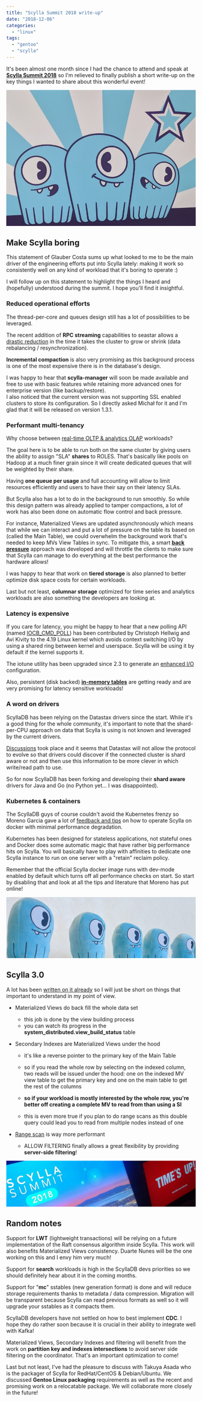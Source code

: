```yaml
---
title: "Scylla Summit 2018 write-up"
date: "2018-12-06"
categories: 
  - "linux"
tags: 
  - "gentoo"
  - "scylla"
---
```


It's been almost one month since I had the chance to attend and speak at **[Scylla Summit 2018](https://www.scylladb.com/scylla-summit-2018/)** so I'm relieved to finally publish a short write-up on the key things I wanted to share about this wonderful event!

![](images/DrQOptgXgAAcWIX.jpg)

## Make Scylla boring  

This statement of Glauber Costa sums up what looked to me to be the main driver of the engineering efforts put into Scylla lately: making it work so consistently well on any kind of workload that it's boring to operate :)  
  
I will follow up on this statement to highlight the things I heard and (hopefully) understood during the summit. I hope you'll find it insightful.  

### Reduced operational efforts  

The thread-per-core and queues design still has a lot of possibilities to be leveraged.  
  
The recent addition of **RPC streaming** capabilities to seastar allows a [drastic reduction](https://www.scylladb.com/2018/08/14/upcoming-improvements-scylla-streaming/) in the time it takes the cluster to grow or shrink (data rebalancing / resynchronization).  
  
**Incremental compaction** is also very promising as this background process is one of the most expensive there is in the database's design.  
  
I was happy to hear that **scylla-manager** will soon be made available and free to use with basic features while retaining more advanced ones for enterprise version (like backup/restore).  
I also noticed that the current version was not supporting SSL enabled clusters to store its configuration. So I directly asked Michał for it and I'm glad that it will be released on version 1.3.1. 

### Performant multi-tenancy  

Why choose between [real-time OLTP & analytics OLAP](https://sched.co/GcEr) workloads?  
  
The goal here is to be able to run both on the same cluster by giving users the ability to assign "SLA" **shares** to ROLES. That's basically like pools on Hadoop at a much finer grain since it will create dedicated queues that will be weighted by their share.  
  
Having **one queue per usage** and full accounting will allow to limit resources efficiently and users to have their say on their latency SLAs.  
  
But Scylla also has a lot to do in the background to run smoothly. So while this design pattern was already applied to tamper compactions, a lot of work has also been done on automatic flow control and back pressure.  
  
For instance, Materialized Views are updated asynchronously which means that while we can interact and put a lot of pressure on the table its based on (called the Main Table), we could overwhelm the background work that's needed to keep MVs View Tables in sync. To mitigate this, a smart **[back pressure](https://www.scylladb.com/2018/12/04/worry-free-ingestion-flow-control/)** approach was developed and will throttle the clients to make sure that Scylla can manage to do everything at the best performance the hardware allows!  
  
I was happy to hear that work on **tiered storage** is also planned to better optimize disk space costs for certain workloads.  
  
Last but not least, **columnar storage** optimized for time series and analytics workloads are also something the developers are looking at.  

### Latency is expensive  

If you care for latency, you might be happy to hear that a new polling API (named [IOCB_CMD_POLL](https://old.lwn.net/Articles/742978/)) has been contributed by Christoph Hellwig and Avi Kivity to the 4.19 Linux kernel which avoids context switching I/O by using a shared ring between kernel and userspace. Scylla will be using it by default if the kernel supports it.  
  
The iotune utility has been upgraded since 2.3 to generate an [enhanced I/O](https://www.scylladb.com/2018/04/19/scylla-i-o-scheduler-3/) configuration.  
  
Also, persistent (disk backed) **[in-memory tables](https://sched.co/GcdR)** are getting ready and are very promising for latency sensitive workloads!  

### A word on drivers  

ScyllaDB has been relying on the Datastax drivers since the start. While it's a good thing for the whole community, it's important to note that the shard-per-CPU approach on data that Scylla is using is not known and leveraged by the current drivers.  
  
[Discussions](https://lists.apache.org/thread.html/7539f11b6e2e4c7841f0409f15a05b6d6e32cdf7ce6f92024d62f965@%3Cdev.cassandra.apache.org%3E) took place and it seems that Datastax will not allow the protocol to evolve so that drivers could discover if the connected cluster is shard aware or not and then use this information to be more clever in which write/read path to use.  
  
So for now ScyllaDB has been forking and developing their **shard aware** drivers for Java and Go (no Python yet... I was disappointed).  

### Kubernetes & containers  

The ScyllaDB guys of course couldn't avoid the Kubernetes frenzy so Moreno Garcia gave a lot of [feedback and tips](https://www.scylladb.com/2018/08/09/cost-containerization-scylla/) on how to operate Scylla on docker with minimal performance degradation.  
  
Kubernetes has been designed for stateless applications, not stateful ones and Docker does some automatic magic that have rather big performance hits on Scylla. You will basically have to play with affinities to dedicate one Scylla instance to run on one server with a "retain" reclaim policy.  
  
Remember that the official Scylla docker image runs with dev-mode enabled by default which turns off all performance checks on start. So start by disabling that and look at all the tips and literature that Moreno has put online!  

![](images/DrVXLqWXQAAJnmS-1024x329.jpg)

## Scylla 3.0  

A lot has been [written on it already](https://www.scylladb.com/2018/11/08/overheard-at-scylla-summit-2018/) so I will just be short on things that important to understand in my point of view.

- Materialized Views do back fill the whole data set  
    - this job is done by the view building process
    - you can watch its progress in the **system_distributed.view_build_status** table  
        
- Secondary Indexes are Materialized Views under the hood  
    - it's like a reverse pointer to the primary key of the Main Table  
        
    - so if you read the whole row by selecting on the indexed column, two reads will be issued under the hood: one on the indexed MV view table to get the primary key and one on the main table to get the rest of the columns  
        
    - **so if your workload is mostly interested by the whole row, you're better off creating a complete MV to read from than using a SI**
    - this is even more true if you plan to do range scans as this double query could lead you to read from multiple nodes instead of one  
        
- [Range scan](https://www.scylladb.com/2018/11/01/more-efficient-range-scan-paging-with-scylla-3-0/) is way more performant
    - ALLOW FILTERING finally allows a great flexibility by providing **server-side filtering**!

![](images/DrcOcTSUUAAJSVi-1024x248.jpg)

## Random notes

Support for **LWT** (lightweight transactions) will be relying on a future implementation of the Raft consensus algorithm inside Scylla. This work will also benefits Materialized Views consistency. Duarte Nunes will be the one working on this and I envy him very much!  

Support for **search** workloads is high in the ScyllaDB devs priorities so we should definitely hear about it in the coming months.

Support for "**mc**" sstables (new generation format) is done and will reduce storage requirements thanks to metadata / data compression. Migration will be transparent because Scylla can read previous formats as well so it will upgrade your sstables as it compacts them.  

ScyllaDB developers have not settled on how to best implement **CDC**. I hope they do rather soon because it is crucial in their ability to integrate well with Kafka!  

Materialized Views, Secondary Indexes and filtering will benefit from the work on **partition key and indexes intersections** to avoid server side filtering on the coordinator. That's an important optimization to come!

Last but not least, I've had the pleasure to discuss with Takuya Asada who is the packager of Scylla for RedHat/CentOS & Debian/Ubuntu. We discussed **Gentoo Linux packaging** requirements as well as the recent and promising work on a relocatable package. We will collaborate more closely in the future!
